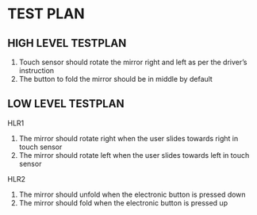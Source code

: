 # TEST PLAN

## HIGH LEVEL TESTPLAN

1.	Touch sensor should rotate the mirror right and left as per the driver’s instruction
2.	The button to fold the mirror should be in middle by default 

## LOW LEVEL TESTPLAN

HLR1
1.	The mirror should rotate right when the user slides towards right in touch sensor
2.	The mirror should rotate left when the user slides towards left in touch sensor

HLR2
1.	The mirror should unfold when the electronic button is pressed down
2.	The mirror should fold when the electronic button is pressed up

